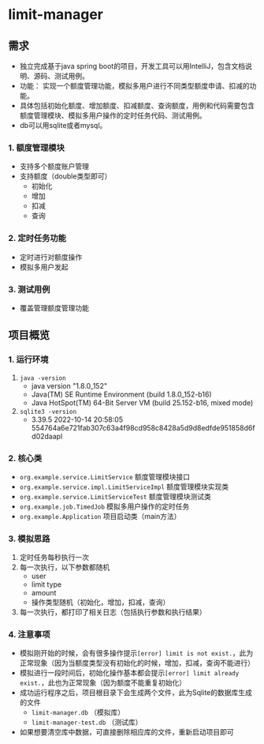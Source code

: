 # limit-manager

## 需求

+ 独立完成基于java spring boot的项目，开发工具可以用IntelliJ，包含文档说明、源码、测试用例。
+ 功能： 实现一个额度管理功能，模拟多用户进行不同类型额度申请、扣减的功能。
+ 具体包括初始化额度、增加额度、扣减额度、查询额度，用例和代码需要包含额度管理模块、模拟多用户操作的定时任务代码、测试用例。
+ db可以用sqlite或者mysql。

### 1. 额度管理模块

+ 支持多个额度账户管理
+ 支持额度（double类型即可）
    + 初始化
    + 增加
    + 扣减
    + 查询

### 2. 定时任务功能

+ 定时进行对额度操作
+ 模拟多用户发起

### 3. 测试用例

+ 覆盖管理额度管理功能

## 项目概览

### 1. 运行环境

1. `java -version`
    + java version "1.8.0_152"
    + Java(TM) SE Runtime Environment (build 1.8.0_152-b16)
    + Java HotSpot(TM) 64-Bit Server VM (build 25.152-b16, mixed mode)
2. `sqlite3 -version`
    + 3.39.5 2022-10-14 20:58:05 554764a6e721fab307c63a4f98cd958c8428a5d9d8edfde951858d6fd02daapl

### 2. 核心类

+ `org.example.service.LimitService` 额度管理模块接口
+ `org.example.service.impl.LimitServiceImpl` 额度管理模块实现类
+ `org.example.service.LimitServiceTest` 额度管理模块测试类
+ `org.example.job.TimedJob` 模拟多用户操作的定时任务
+ `org.example.Application` 项目启动类（main方法）

### 3. 模拟思路

1. 定时任务每秒执行一次
2. 每一次执行，以下参数都随机
    + user
    + limit type
    + amount
    + 操作类型随机（初始化，增加，扣减，查询）
3. 每一次执行，都打印了相关日志（包括执行参数和执行结果）

### 4. 注意事项

+ 模拟刚开始的时候，会有很多操作提示`[error] limit is not exist.`，此为正常现象（因为当额度类型没有初始化的时候，增加，扣减，查询不能进行）
+ 模拟进行一段时间后，初始化操作基本都会提示`[error] limit already exist.`，此也为正常现象（因为额度不能重复初始化）
+ 成功运行程序之后，项目根目录下会生成两个文件，此为Sqlite的数据库生成的文件
    + `limit-manager.db` （模拟库）
    + `limit-manager-test.db` （测试库）
+ 如果想要清空库中数据，可直接删除相应库的文件，重新启动项目即可